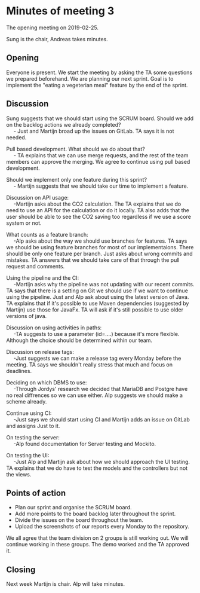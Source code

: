 # Minutes of meeting 3

The opening meeting on 2019-02-25.

Sung is the chair, Andreas takes minutes.


## Opening

Everyone is present.
We start the meeting by asking the TA some questions we prepared beforehand.
We are planning our next sprint. Goal is to implement the "eating a vegeterian meal" feature by the end of the sprint.
 
## Discussion
Sung suggests that we should start using the SCRUM board. Should we add on the backlog actions we already completed?
<br/>&nbsp;&nbsp;&nbsp;&nbsp; - Just and Martijn broad up the issues on GitLab. TA says it is not needed.

Pull based development. What should we do about that?
<br/>&nbsp;&nbsp;&nbsp;&nbsp; - TA explains that we can use merge requests, and the rest of the team members can approve the merging. We agree to continue using pull based development.

Should we implement only one feature during this sprint?
<br/>&nbsp;&nbsp;&nbsp;&nbsp; - Martijn suggests that we should take our time to implement a feature.

Discussion on API usage:
<br/>&nbsp;&nbsp;&nbsp;&nbsp; -Martijn asks about the CO2 calculation. The TA explains that we do need to use an API for the calculation or do it locally. TA also adds that the user should be able to see the CO2 saving too regardless if we use a score system or not.

What counts as a feature branch:
<br/>&nbsp;&nbsp;&nbsp;&nbsp; -Alp asks about the way we should use branches for features. TA says we should be using feature branches for most of our implementaions. There should be only one feature per branch. Just asks about wrong commits and mistakes. TA answers that we should take care of that through the pull request and comments.

Using the pipeline and the CI:
<br/>&nbsp;&nbsp;&nbsp;&nbsp; -Martijn asks why the pipeline was not updating with our recent commits. TA says that there is a setting on Git we should use if we want to continue using the pipeline. Just and Alp ask about using the latest version of Java. TA explains that if it's possible to use Maven dependencies (suggested by Martijn) use those for JavaFx. TA will ask if it's still possible to use older versions of java.

Discussion on using activities in paths:
<br/>&nbsp;&nbsp;&nbsp;&nbsp; -TA suggests to use a parameter (id=....) because it's more flexible. Although the choice should be determined within our team.

Discussion on release tags:
<br/>&nbsp;&nbsp;&nbsp;&nbsp; -Just suggests we can make a release tag every Monday before the meeting. TA says we shouldn't really stress that much and focus on deadlines.

Deciding on which DBMS to use:
<br/>&nbsp;&nbsp;&nbsp;&nbsp; -Through Jordys' research we decided that MariaDB and Postgre have no real diffrences so we can use either. Alp suggests we should make a scheme already.

Continue using CI:
<br/>&nbsp;&nbsp;&nbsp;&nbsp; -Just says we should start using CI and Martijn adds an issue on GitLab and assigns Just to it.

On testing the server:
<br/>&nbsp;&nbsp;&nbsp;&nbsp; -Alp found documentation for Server testing and Mockito.

On testing the UI:
<br/>&nbsp;&nbsp;&nbsp;&nbsp; -Just Alp and Martijn ask about how we should approach the UI testing. TA explains that we do have to test the models and the controllers but not the views.


## Points of action
- Plan our sprint and organise the SCRUM board.
- Add more points to the board backlog later throughout the sprint.
- Divide the issues on the board throughout the team.
- Upload the screenshots of our reports every Monday to the repository.

We all agree that the team division on 2 groups is still working out. We will continue working in these groups.
The demo worked and the TA approved it.


## Closing
Next week Martijn is chair. Alp will take minutes. 
